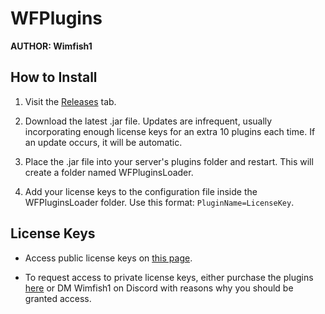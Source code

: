 # WFPlugins
**AUTHOR: Wimfish1**

## How to Install

1. Visit the [Releases](https://github.com/Wimfish1/WFPlugins/releases/latest) tab.
   
2. Download the latest .jar file. Updates are infrequent, usually incorporating enough license keys for an extra 10 plugins each time. If an update occurs, it will be automatic.

3. Place the .jar file into your server's plugins folder and restart. This will create a folder named WFPluginsLoader.

4. Add your license keys to the configuration file inside the WFPluginsLoader folder. Use this format: `PluginName=LicenseKey`.

## License Keys

- Access public license keys on [this page](https://github.com/Wimfish1/WFPlugins/wiki).

- To request access to private license keys, either purchase the plugins [here](https://github.com/Wimfish1/WFPlugins/wiki/Buy) or DM Wimfish1 on Discord with reasons why you should be granted access.
